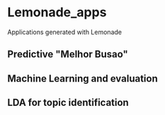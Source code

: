 # Lemonade_apps
Applications generated with Lemonade

## Predictive "Melhor Busao"

## Machine Learning and evaluation

## LDA for topic identification

